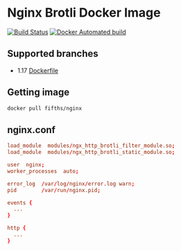 # Nginx Brotli Docker Image

[![Build Status](https://travis-ci.org/fifths/nginx.svg?branch=master)](https://travis-ci.org/fifths/nginx)
[![Docker Automated build](https://img.shields.io/docker/automated/jrottenberg/ffmpeg.svg)](https://hub.docker.com/r/fifths/nginx)

## Supported branches 

- 1.17 [Dockerfile](https://github.com/fifths/nginx/blob/master/1.17/alpine3.10/Dockerfile)

## Getting image

```sh
docker pull fifths/nginx
```

## nginx.conf

```conf 
load_module  modules/ngx_http_brotli_filter_module.so;
load_module  modules/ngx_http_brotli_static_module.so;

user  nginx;
worker_processes  auto;

error_log  /var/log/nginx/error.log warn;
pid        /var/run/nginx.pid;

events {
  ...
}

http {
  ...
}
```
